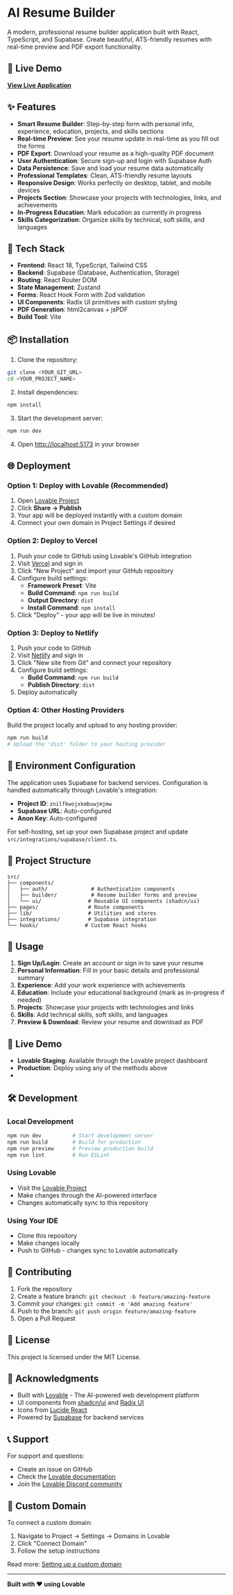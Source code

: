 # AI Resume Builder

A modern, professional resume builder application built with React, TypeScript, and Supabase. Create beautiful, ATS-friendly resumes with real-time preview and PDF export functionality.
## 🚀 Live Demo

**[View Live Application](https://snap-resume-p8lzooqtt-ibadcodes-6074s-projects.vercel.app)**

## ✨ Features

- **Smart Resume Builder**: Step-by-step form with personal info, experience, education, projects, and skills sections
- **Real-time Preview**: See your resume update in real-time as you fill out the forms
- **PDF Export**: Download your resume as a high-quality PDF document
- **User Authentication**: Secure sign-up and login with Supabase Auth
- **Data Persistence**: Save and load your resume data automatically
- **Professional Templates**: Clean, ATS-friendly resume layouts
- **Responsive Design**: Works perfectly on desktop, tablet, and mobile devices
- **Projects Section**: Showcase your projects with technologies, links, and achievements
- **In-Progress Education**: Mark education as currently in progress
- **Skills Categorization**: Organize skills by technical, soft skills, and languages

## 🚀 Tech Stack

- **Frontend**: React 18, TypeScript, Tailwind CSS
- **Backend**: Supabase (Database, Authentication, Storage)
- **Routing**: React Router DOM
- **State Management**: Zustand
- **Forms**: React Hook Form with Zod validation
- **UI Components**: Radix UI primitives with custom styling
- **PDF Generation**: html2canvas + jsPDF
- **Build Tool**: Vite

## 📦 Installation

1. Clone the repository:
```bash
git clone <YOUR_GIT_URL>
cd <YOUR_PROJECT_NAME>
```

2. Install dependencies:
```bash
npm install
```

3. Start the development server:
```bash
npm run dev
```

4. Open [http://localhost:5173](http://localhost:5173) in your browser

## 🌐 Deployment

### Option 1: Deploy with Lovable (Recommended)
1. Open [Lovable Project](https://lovable.dev/projects/c47f629c-8d5c-447f-9033-651238c0fd1b)
2. Click **Share → Publish** 
3. Your app will be deployed instantly with a custom domain
4. Connect your own domain in Project Settings if desired

### Option 2: Deploy to Vercel
1. Push your code to GitHub using Lovable's GitHub integration
2. Visit [Vercel](https://vercel.com) and sign in
3. Click "New Project" and import your GitHub repository
4. Configure build settings:
   - **Framework Preset**: Vite
   - **Build Command**: `npm run build`
   - **Output Directory**: `dist`
   - **Install Command**: `npm install`
5. Click "Deploy" - your app will be live in minutes!

### Option 3: Deploy to Netlify
1. Push your code to GitHub
2. Visit [Netlify](https://netlify.com) and sign in
3. Click "New site from Git" and connect your repository
4. Configure build settings:
   - **Build Command**: `npm run build`
   - **Publish Directory**: `dist`
5. Deploy automatically

### Option 4: Other Hosting Providers
Build the project locally and upload to any hosting provider:
```bash
npm run build
# Upload the 'dist' folder to your hosting provider
```

## 🔧 Environment Configuration

The application uses Supabase for backend services. Configuration is handled automatically through Lovable's integration:

- **Project ID**: `znilfkwojxkmbuwjmjmw`
- **Supabase URL**: Auto-configured
- **Anon Key**: Auto-configured

For self-hosting, set up your own Supabase project and update `src/integrations/supabase/client.ts`.

## 📁 Project Structure

```
src/
├── components/
│   ├── auth/              # Authentication components
│   ├── builder/           # Resume builder forms and preview
│   └── ui/               # Reusable UI components (shadcn/ui)
├── pages/                # Route components
├── lib/                  # Utilities and stores
├── integrations/         # Supabase integration
└── hooks/               # Custom React hooks
```

## 🎯 Usage

1. **Sign Up/Login**: Create an account or sign in to save your resume
2. **Personal Information**: Fill in your basic details and professional summary
3. **Experience**: Add your work experience with achievements
4. **Education**: Include your educational background (mark as in-progress if needed)
5. **Projects**: Showcase your projects with technologies and links
6. **Skills**: Add technical skills, soft skills, and languages
7. **Preview & Download**: Review your resume and download as PDF

## 🔗 Live Demo

- **Lovable Staging**: Available through the Lovable project dashboard
- **Production**: Deploy using any of the methods above
- 

## 🛠️ Development

### Local Development
```bash
npm run dev          # Start development server
npm run build        # Build for production
npm run preview      # Preview production build
npm run lint         # Run ESLint
```

### Using Lovable
- Visit the [Lovable Project](https://lovable.dev/projects/c47f629c-8d5c-447f-9033-651238c0fd1b)
- Make changes through the AI-powered interface
- Changes automatically sync to this repository

### Using Your IDE
- Clone this repository
- Make changes locally
- Push to GitHub - changes sync to Lovable automatically

## 🤝 Contributing

1. Fork the repository
2. Create a feature branch: `git checkout -b feature/amazing-feature`
3. Commit your changes: `git commit -m 'Add amazing feature'`
4. Push to the branch: `git push origin feature/amazing-feature`
5. Open a Pull Request

## 📄 License

This project is licensed under the MIT License.

## 🙏 Acknowledgments

- Built with [Lovable](https://lovable.dev) - The AI-powered web development platform
- UI components from [shadcn/ui](https://ui.shadcn.com/) and [Radix UI](https://radix-ui.com/)
- Icons from [Lucide React](https://lucide.dev/)
- Powered by [Supabase](https://supabase.com/) for backend services

## 📞 Support

For support and questions:
- Create an issue on GitHub
- Check the [Lovable documentation](https://docs.lovable.dev/)
- Join the [Lovable Discord community](https://discord.com/channels/1119885301872070706/1280461670979993613)

## 🌟 Custom Domain

To connect a custom domain:
1. Navigate to Project → Settings → Domains in Lovable
2. Click "Connect Domain" 
3. Follow the setup instructions

Read more: [Setting up a custom domain](https://docs.lovable.dev/tips-tricks/custom-domain#step-by-step-guide)

---

**Built with ❤️ using Lovable**
